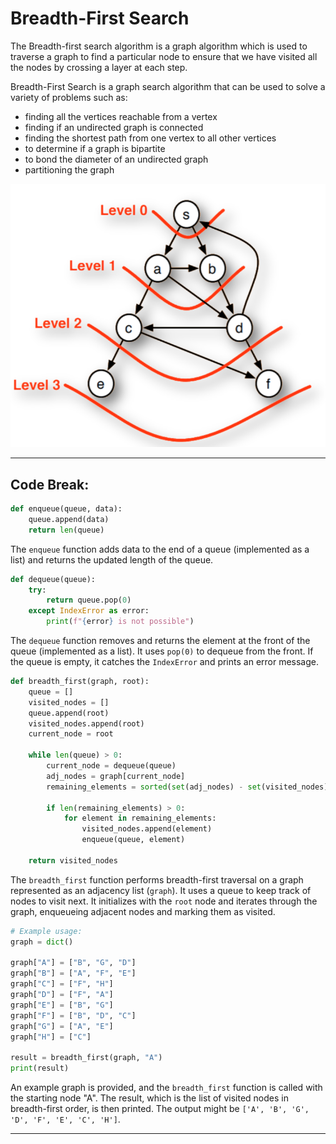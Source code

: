# Breadth-First Search

The Breadth-first search algorithm is a graph algorithm which is used to traverse a graph to find a particular node to ensure that we have visited all the nodes by crossing a layer at each step.

Breadth-First Search is a graph search algorithm that can be used to solve a variety of problems such as:

- finding all the vertices reachable from a vertex
- finding if an undirected graph is connected
- finding the shortest path from one vertex to all other vertices
- to determine if a graph is bipartite
- to bond the diameter of an undirected graph
- partitioning the graph

![Process of Breadth-First Search Algorithm](image.png)

-----

## Code Break:

```python
def enqueue(queue, data):
    queue.append(data)
    return len(queue)
```

The `enqueue` function adds data to the end of a queue (implemented as a list) and returns the updated length of the queue.

```python
def dequeue(queue):
    try:
        return queue.pop(0)
    except IndexError as error:
        print(f"{error} is not possible")
```

The `dequeue` function removes and returns the element at the front of the queue (implemented as a list). It uses `pop(0)` to dequeue from the front. If the queue is empty, it catches the `IndexError` and prints an error message.

```python
def breadth_first(graph, root):
    queue = []
    visited_nodes = []
    queue.append(root)
    visited_nodes.append(root)
    current_node = root

    while len(queue) > 0:
        current_node = dequeue(queue)
        adj_nodes = graph[current_node]
        remaining_elements = sorted(set(adj_nodes) - set(visited_nodes))

        if len(remaining_elements) > 0:
            for element in remaining_elements:
                visited_nodes.append(element)
                enqueue(queue, element)

    return visited_nodes
```

The `breadth_first` function performs breadth-first traversal on a graph represented as an adjacency list (`graph`). It uses a queue to keep track of nodes to visit next. It initializes with the `root` node and iterates through the graph, enqueueing adjacent nodes and marking them as visited.

```python
# Example usage:
graph = dict()

graph["A"] = ["B", "G", "D"]
graph["B"] = ["A", "F", "E"]
graph["C"] = ["F", "H"]
graph["D"] = ["F", "A"]
graph["E"] = ["B", "G"]
graph["F"] = ["B", "D", "C"]
graph["G"] = ["A", "E"]
graph["H"] = ["C"]

result = breadth_first(graph, "A")
print(result)
```

An example graph is provided, and the `breadth_first` function is called with the starting node "A". The result, which is the list of visited nodes in breadth-first order, is then printed. The output might be `['A', 'B', 'G', 'D', 'F', 'E', 'C', 'H']`.

-----